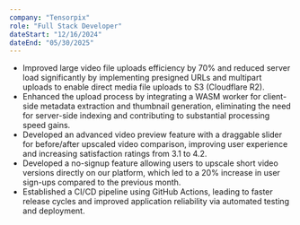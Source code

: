 ```yaml
---
company: "Tensorpix"
role: "Full Stack Developer"
dateStart: "12/16/2024"
dateEnd: "05/30/2025"
---
```


- Improved large video file uploads efficiency by 70% and reduced server load significantly by implementing presigned URLs
and multipart uploads to enable direct media file uploads to S3 (Cloudflare R2).
- Enhanced the upload process by integrating a WASM worker for client-side metadata extraction and thumbnail generation,
eliminating the need for server-side indexing and contributing to substantial processing speed gains.
- Developed an advanced video preview feature with a draggable slider for before/after upscaled video comparison, improving
user experience and increasing satisfaction ratings from 3.1 to 4.2.
- Developed a no-signup feature allowing users to upscale short video versions directly on our platform, which led to a 20%
increase in user sign-ups compared to the previous month.
- Established a CI/CD pipeline using GitHub Actions, leading to faster release cycles and improved application reliability
via automated testing and deployment.